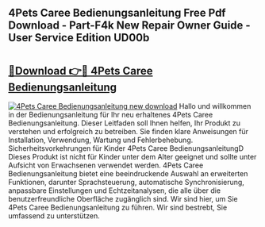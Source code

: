 ## 4Pets Caree Bedienungsanleitung Free Pdf Download - Part-F4k New Repair Owner Guide - User Service Edition UD00b

# <h2><a href="http://df4wm5.blite.top/?on=4Pets+Caree+Bedienungsanleitung">🔗Download 👉🔴 4Pets Caree Bedienungsanleitung</a></h2>

[![4Pets Caree Bedienungsanleitung new download](https://i.imgur.com/lujVjoI.png)](http://df4wm5.blite.top/?on=4Pets+Caree+Bedienungsanleitung)
Hallo und willkommen in der Bedienungsanleitung für Ihr neu erhaltenes 4Pets Caree Bedienungsanleitung. Dieser Leitfaden soll Ihnen helfen, Ihr Produkt zu verstehen und erfolgreich zu betreiben. Sie finden klare Anweisungen für Installation, Verwendung, Wartung und Fehlerbehebung. Sicherheitsvorkehrungen für Kinder 4Pets Caree BedienungsanleitungD Dieses Produkt ist nicht für Kinder unter dem Alter geeignet und sollte unter Aufsicht von Erwachsenen verwendet werden. 4Pets Caree Bedienungsanleitung bietet eine beeindruckende Auswahl an erweiterten Funktionen, darunter Sprachsteuerung, automatische Synchronisierung, anpassbare Einstellungen und Echtzeitanalysen, die alle über die benutzerfreundliche Oberfläche zugänglich sind. Wir sind hier, um Sie 4Pets Caree Bedienungsanleitung zu führen. Wir sind bestrebt, Sie umfassend zu unterstützen.
